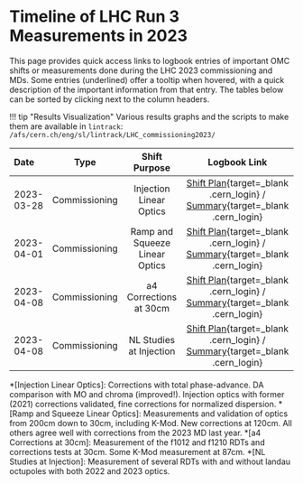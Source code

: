 # Timeline of LHC Run 3 Measurements in 2023

This page provides quick access links to logbook entries of important OMC shifts or measurements done during the LHC 2023 commissioning and MDs.
Some entries (underlined) offer a tooltip when hovered, with a quick description of the important information from that entry.
The tables below can be sorted by clicking next to the column headers.

!!! tip "Results Visualization"
    Various results graphs and the scripts to make them are available in `lintrack`:
    ```
    /afs/cern.ch/eng/sl/lintrack/LHC_commissioning2023/
    ```
    
| Date       |     Type      |         Shift Purpose          |                                                             Logbook Link                                                              |
| :--------- | :-----------: | :----------------------------: | :-----------------------------------------------------------------------------------------------------------------------------------: |
| 2023-03-28 | Commissioning |    Injection Linear Optics     |      [Shift Plan][inj_linear_optics]{target=\_blank .cern_login} /  [Summary][inj_linear_optics_sum]{target=\_blank .cern_login}      |
| 2023-04-01 | Commissioning | Ramp and Squeeze Linear Optics | [Shift Plan][squeezed_linear_optics]{target=\_blank .cern_login} /  [Summary][squeezed_linear_optics_sum]{target=\_blank .cern_login} |
| 2023-04-08 | Commissioning |     a4 Corrections at 30cm     |    [Shift Plan][a4_corrections_30cm]{target=\_blank .cern_login} /  [Summary][a4_corrections_30cm_sum]{target=\_blank .cern_login}    |
| 2023-04-08 | Commissioning |    NL Studies at Injection     |   [Shift Plan][nl_studies_injection]{target=\_blank .cern_login} /  [Summary][nl_studies_injection_sum]{target=\_blank .cern_login}                               |


<!-- All the links below -->
[inj_linear_optics]:                        https://be-op-logbook.web.cern.ch/elogbook-server/#/logbook?logbookId=1081&dateFrom=2023-03-28T00%3A00%3A00&dateTo=2023-03-28T23%3A59%3A59&eventToHighlight=3739094 
[inj_linear_optics_sum]:                    https://be-op-logbook.web.cern.ch/elogbook-server/#/logbook?logbookId=322&dateFrom=2023-03-29T00%3A00%3A00&dateTo=2023-03-29T23%3A59%3A59&eventToHighlight=3739271 
[squeezed_linear_optics]:                   https://be-op-logbook.web.cern.ch/elogbook-server/#/logbook?logbookId=1081&dateFrom=2023-04-01T00%3A00%3A00&dateTo=2023-04-01T23%3A59%3A59&eventToHighlight=3741499 
[squeezed_linear_optics_sum]:               https://be-op-logbook.web.cern.ch/elogbook-server/#/logbook?logbookId=322&dateFrom=2023-04-01T00%3A00%3A00&dateTo=2023-04-01T23%3A59%3A59&eventToHighlight=3741722
[a4_corrections_30cm]:                      https://be-op-logbook.web.cern.ch/elogbook-server/#/logbook?logbookId=1081&dateFrom=2023-04-08T00%3A00%3A00&dateTo=2023-04-08T23%3A59%3A59&eventToHighlight=3745378
[a4_corrections_30cm_sum]:                  https://be-op-logbook.web.cern.ch/elogbook-server/#/logbook?logbookId=1081&dateFrom=2023-04-08T00%3A00%3A00&dateTo=2023-04-08T23%3A59%3A59&eventToHighlight=3745433
[nl_studies_injection]:                     https://be-op-logbook.web.cern.ch/elogbook-server/#/logbook?logbookId=1081&dateFrom=2023-04-08T00%3A00%3A00&dateTo=2023-04-08T23%3A59%3A59&eventToHighlight=3745829
[nl_studies_injection_sum]:                 https://be-op-logbook.web.cern.ch/elogbook-server/#/logbook?logbookId=322&dateFrom=2023-04-08T23%3A00%3A00&dateTo=2023-04-09T07%3A00%3A00&eventToHighlight=3746004



<!-- Tooltips -->
*[Injection Linear Optics]:  Corrections with total phase-advance. DA comparison with MO and chroma (improved!). Injection optics with former (2021) corrections validated, fine corrections for normalized dispersion.
*[Ramp and Squeeze Linear Optics]: Measurements and validation of optics from 200cm down to 30cm, including K-Mod. New corrections at 120cm. All others agree well with corrections from the 2023 MD last year. 
*[a4 Corrections at 30cm]: Measurement of the f1012 and f1210 RDTs and corrections tests at 30cm. Some K-Mod measurement at 87cm.
*[NL Studies at Injection]: Measurement of several RDTs with and without landau octupoles with both 2022 and 2023 optics.
